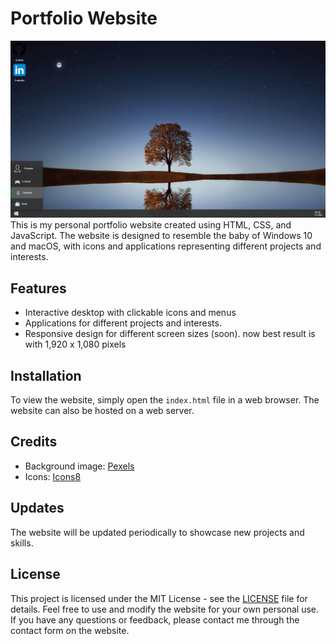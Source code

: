 # Portfolio Website

![Screenshot](screenshot.png)
This is my personal portfolio website created using HTML, CSS, and JavaScript. The website is designed to resemble the baby of Windows 10 and macOS, with icons and applications representing different projects and interests.

## Features

- Interactive desktop with clickable icons and menus
- Applications for different projects and interests.
- Responsive design for different screen sizes (soon). now best result is with 1,920 x 1,080 pixels

## Installation

To view the website, simply open the `index.html` file in a web browser. The website can also be hosted on a web server.

## Credits

- Background image: [Pexels](https://www.pexels.com/photo/green-tree-268533/)
- Icons: [Icons8](https://icons8.com/)

## Updates

The website will be updated periodically to showcase new projects and skills.

## License

This project is licensed under the MIT License - see the [LICENSE](LICENSE) file for details.
Feel free to use and modify the website for your own personal use. If you have any questions or feedback, please contact me through the contact form on the website.
